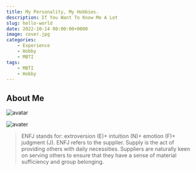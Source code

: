 ```yaml
---
title: My Personality, My Hobbies.
description: If You Want To Know Me A Lot
slug: hello-world
date: 2022-10-14 00:00:00+0000
image: cover.jpg
categories:
    - Experience
    - Hobby
    - MBTI
tags:
    - MBTI
    - Hobby
---
```


## About Me

![avatar](https://i.postimg.cc/8Pdk9L71/enfj.jpg)

![avater](C:\Users\Hydra\Desktop\blog\content\post\mbti\微信图片_20221014143020.png)

> ENFJ stands for: extroversion (E)+ intuition (N)+ emotion (F)+ judgment (J). ENFJ refers to the supplier. Supply is the act of providing others with daily necessities. Suppliers are naturally keen on serving others to ensure that they have a sense of material sufficiency and group belonging.